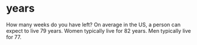 # years
How many weeks do you have left? On average in the US, a person can expect to live 79 years. Women typically live for 82 years. Men typically live for 77.

